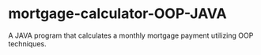 # mortgage-calculator-OOP-JAVA
A JAVA program that calculates a monthly mortgage payment utilizing OOP techniques.
